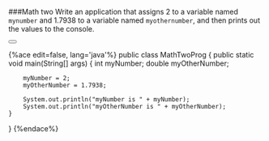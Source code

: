 <!--djw:done-->
<!--ajh:done-->
###Math two
Write an application that assigns 2 to a variable named ```mynumber``` and 1.7938 to a variable named ```myothernumber```, and then prints out the values to the console.


<button class="section" target="section1" show="Sample Answer" hide="Hide Answer"></button>

<!--sec data-title="Answer" data-id="section1" data-show=false ces-->
{%ace edit=false, lang='java'%}
public class MathTwoProg {
    public static void main(String[] args) {
        int myNumber;
        double myOtherNumber;

        myNumber = 2;
        myOtherNumber = 1.7938;

        System.out.println("myNumber is " + myNumber);
        System.out.println("myOtherNumber is " + myOtherNumber);
    }
}
{%endace%}
<!--endsec-->